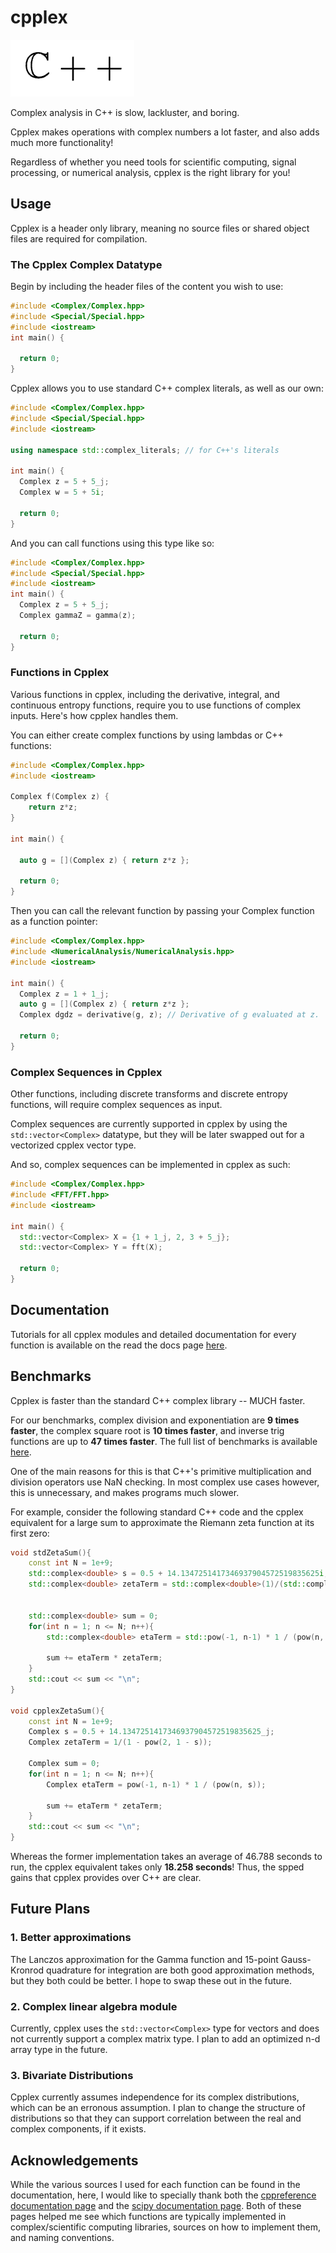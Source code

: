 # cpplex

![logo](https://github.com/novak-99/cpplex/blob/main/logo.png?raw=true)

Complex analysis in C++ is slow, lackluster, and boring.

Cpplex makes operations with complex numbers a lot faster, and also adds much more functionality!

Regardless of whether you need tools for scientific computing, signal processing, or numerical analysis, cpplex is the right library for you!

## Usage 

Cpplex is a header only library, meaning no source files or shared object files are required for compilation. 

### The Cpplex Complex Datatype

Begin by including the header files of the content you wish to use:

```cpp
#include <Complex/Complex.hpp>
#include <Special/Special.hpp>
#include <iostream>
int main() {

  return 0;
}
```

Cpplex allows you to use standard C++ complex literals, as well as our own:

```cpp
#include <Complex/Complex.hpp>
#include <Special/Special.hpp>
#include <iostream>

using namespace std::complex_literals; // for C++'s literals

int main() {
  Complex z = 5 + 5_j;
  Complex w = 5 + 5i;

  return 0;
}
```

And you can call functions using this type like so:

```cpp
#include <Complex/Complex.hpp>
#include <Special/Special.hpp>
#include <iostream>
int main() {
  Complex z = 5 + 5_j;
  Complex gammaZ = gamma(z);

  return 0;
}
```

### Functions in Cpplex

Various functions in cpplex, including the derivative, integral, and continuous entropy functions, require you to use functions of complex inputs. Here's how cpplex handles them.

You can either create complex functions by using lambdas or C++ functions:

```cpp
#include <Complex/Complex.hpp>
#include <iostream>

Complex f(Complex z) {
    return z*z; 
}

int main() {

  auto g = [](Complex z) { return z*z };

  return 0;
}
```

Then you can call the relevant function by passing your Complex function as a function pointer:

```cpp
#include <Complex/Complex.hpp>
#include <NumericalAnalysis/NumericalAnalysis.hpp>
#include <iostream>

int main() {
  Complex z = 1 + 1_j;
  auto g = [](Complex z) { return z*z };
  Complex dgdz = derivative(g, z); // Derivative of g evaluated at z.

  return 0;
}
```

### Complex Sequences in Cpplex

Other functions, including discrete transforms and discrete entropy functions, will require complex sequences as input. 

Complex sequences are currently supported in cpplex by using the ```std::vector<Complex>``` datatype, but they will be later swapped out for a vectorized cpplex vector type. 

And so, complex sequences can be implemented in cpplex as such:

```cpp
#include <Complex/Complex.hpp>
#include <FFT/FFT.hpp>
#include <iostream>

int main() {
  std::vector<Complex> X = {1 + 1_j, 2, 3 + 5_j};
  std::vector<Complex> Y = fft(X);

  return 0;
}
```

## Documentation

Tutorials for all cpplex modules and detailed documentation for every function is available on the read the docs page [here](https://cpplex.readthedocs.io/en/latest/).

## Benchmarks

Cpplex is faster than the standard C++ complex library -- MUCH faster.

For our benchmarks, complex division and exponentiation are **9 times faster**, the complex square root is **10 times faster**, and inverse trig functions are up to **47 times faster**. The full list of benchmarks is available [here](https://cpplex.readthedocs.io/en/latest/Benchmarks/Complex.html).

One of the main reasons for this is that C++'s primitive multiplication and division operators use NaN checking. In most complex use cases however, this is unnecessary, and makes programs much slower.

For example, consider the following standard C++ code and the cpplex equivalent for a large sum to approximate the Riemann zeta function at its first zero:
```cpp
void stdZetaSum(){
    const int N = 1e+9;
    std::complex<double> s = 0.5 + 14.1347251417346937904572519835625i;
    std::complex<double> zetaTerm = std::complex<double>(1)/(std::complex<double>(1) - pow(2, std::complex<double>(1) - s));


    std::complex<double> sum = 0; 
    for(int n = 1; n <= N; n++){
        std::complex<double> etaTerm = std::pow(-1, n-1) * 1 / (pow(n, s));

        sum += etaTerm * zetaTerm;
    }
    std::cout << sum << "\n";
}

void cpplexZetaSum(){
    const int N = 1e+9;
    Complex s = 0.5 + 14.1347251417346937904572519835625_j;
    Complex zetaTerm = 1/(1 - pow(2, 1 - s));

    Complex sum = 0; 
    for(int n = 1; n <= N; n++){
        Complex etaTerm = pow(-1, n-1) * 1 / (pow(n, s));

        sum += etaTerm * zetaTerm;
    }
    std::cout << sum << "\n";
}
```
Whereas the former implementation takes an average of 46.788 seconds to run, the cpplex equivalent takes only **18.258 seconds**! Thus, the spped gains that cpplex provides over C++ are clear.

## Future Plans 

### 1. Better approximations 

The Lanczos approximation for the Gamma function and 15-point Gauss-Kronrod quadrature for integration are both good approximation methods, but they both could be better. I hope to swap these out in the future.

### 2. Complex linear algebra module

Currently, cpplex uses the `std::vector<Complex>` type for vectors and does not currently support a complex matrix type. I plan to add an optimized n-d array type in the future.

### 3. Bivariate Distributions

Cpplex currently assumes independence for its complex distributions, which can be an erronous assumption. I plan to change the structure of distributions so that they can support correlation between the real and complex components, if it exists.

## Acknowledgements

While the various sources I used for each function can be found in the documentation, here, I would like to specially thank both the [cppreference documentation page](cppreference.com) and the [scipy documentation page](https://docs.scipy.org/doc/scipy/reference/index.html#scipy-api). Both of these pages helped me see which functions are typically implemented in complex/scientific computing libraries, sources on how to implement them, and naming conventions.
